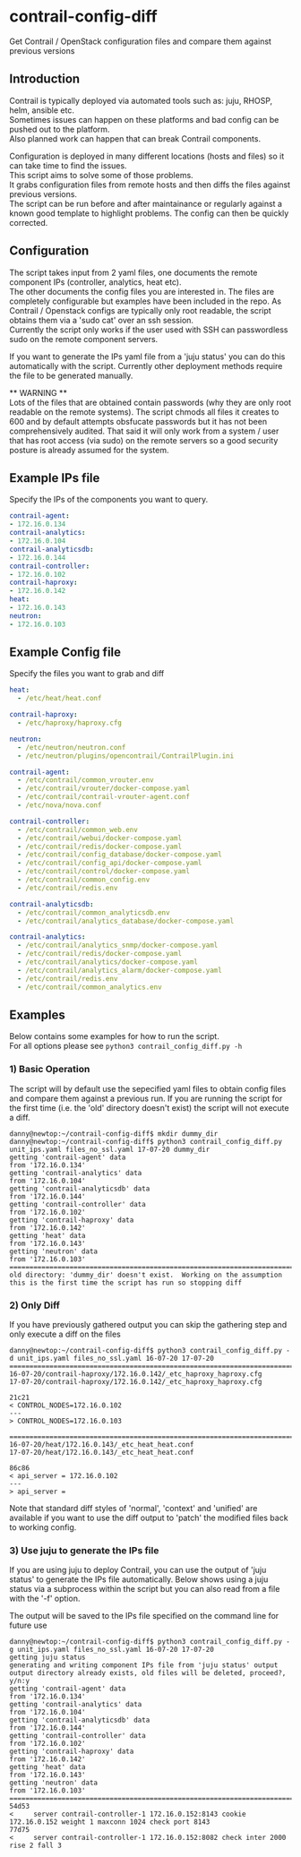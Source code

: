 # contrail-config-diff
Get Contrail / OpenStack configuration files and compare them against previous versions

## Introduction
Contrail is typically deployed via automated tools such as: juju, RHOSP, helm, ansible etc.  
Sometimes issues can happen on these platforms and bad config can be pushed out to the platform.  
Also planned work can happen that can break Contrail components.

Configuration is deployed in many different locations (hosts and files) so it can take time to find the issues.  
This script aims to solve some of those problems.  
It grabs configuration files from remote hosts and then diffs the files against previous versions.  
The script can be run before and after maintainance or regularly against a known good template to highlight problems.
The config can then be quickly corrected.

## Configuration
The script takes input from 2 yaml files, one documents the remote component IPs (controller, analytics, heat etc).  
The other documents the config files you are interested in.
The files are completely configurable but examples have been included in the repo.
As Contrail / Openstack configs are typically only root readable, the script obtains them via a 'sudo cat' over an ssh session.  
Currently the script only works if the user used with SSH can passwordless sudo on the remote component servers.

If you want to generate the IPs yaml file from a 'juju status' you can do this automatically with the script.
Currently other deployment methods require the file to be generated manually.

** WARNING **   
Lots of the files that are obtained contain passwords (why they are only root readable on the remote systems).
The script chmods all files it creates to 600 and by default attempts obsfucate passwords but it has not been comprehensively audited.
That said it will only work from a system / user that has root access (via sudo) on the remote servers so a good security posture is already assumed for the system.

##  Example IPs file
Specify the IPs of the components you want to query.  

```yaml
contrail-agent:
- 172.16.0.134
contrail-analytics:
- 172.16.0.104
contrail-analyticsdb:
- 172.16.0.144
contrail-controller:
- 172.16.0.102
contrail-haproxy:
- 172.16.0.142
heat:
- 172.16.0.143
neutron:
- 172.16.0.103
```

## Example Config file
Specify the files you want to grab and diff
```yaml
heat:
  - /etc/heat/heat.conf

contrail-haproxy:
  - /etc/haproxy/haproxy.cfg

neutron:
  - /etc/neutron/neutron.conf
  - /etc/neutron/plugins/opencontrail/ContrailPlugin.ini

contrail-agent:
  - /etc/contrail/common_vrouter.env
  - /etc/contrail/vrouter/docker-compose.yaml
  - /etc/contrail/contrail-vrouter-agent.conf
  - /etc/nova/nova.conf

contrail-controller:
  - /etc/contrail/common_web.env
  - /etc/contrail/webui/docker-compose.yaml
  - /etc/contrail/redis/docker-compose.yaml
  - /etc/contrail/config_database/docker-compose.yaml
  - /etc/contrail/config_api/docker-compose.yaml
  - /etc/contrail/control/docker-compose.yaml
  - /etc/contrail/common_config.env
  - /etc/contrail/redis.env

contrail-analyticsdb:
  - /etc/contrail/common_analyticsdb.env
  - /etc/contrail/analytics_database/docker-compose.yaml

contrail-analytics:
  - /etc/contrail/analytics_snmp/docker-compose.yaml
  - /etc/contrail/redis/docker-compose.yaml
  - /etc/contrail/analytics/docker-compose.yaml
  - /etc/contrail/analytics_alarm/docker-compose.yaml
  - /etc/contrail/redis.env
  - /etc/contrail/common_analytics.env
```

## Examples
Below contains some examples for how to run the script.  
For all options please see ```python3 contrail_config_diff.py -h```

### 1) Basic Operation
The script will by default use the sepecified yaml files to obtain config files and compare them against a previous run.
If you are running the script for the first time (i.e. the 'old' directory doesn't exist) the script will not execute a diff.
```
danny@newtop:~/contrail-config-diff$ mkdir dummy_dir
danny@newtop:~/contrail-config-diff$ python3 contrail_config_diff.py unit_ips.yaml files_no_ssl.yaml 17-07-20 dummy_dir
getting 'contrail-agent' data
from '172.16.0.134'
getting 'contrail-analytics' data
from '172.16.0.104'
getting 'contrail-analyticsdb' data
from '172.16.0.144'
getting 'contrail-controller' data
from '172.16.0.102'
getting 'contrail-haproxy' data
from '172.16.0.142'
getting 'heat' data
from '172.16.0.143'
getting 'neutron' data
from '172.16.0.103'
====================================================================================================
old directory: 'dummy_dir' doesn't exist.  Working on the assumption this is the first time the script has run so stopping diff
```

### 2) Only Diff
If you have previously gathered output you can skip the gathering step and only execute a diff on the files

```shell
danny@newtop:~/contrail-config-diff$ python3 contrail_config_diff.py -d unit_ips.yaml files_no_ssl.yaml 16-07-20 17-07-20
====================================================================================================
16-07-20/contrail-haproxy/172.16.0.142/_etc_haproxy_haproxy.cfg
17-07-20/contrail-haproxy/172.16.0.142/_etc_haproxy_haproxy.cfg

21c21
< CONTROL_NODES=172.16.0.102
---
> CONTROL_NODES=172.16.0.103

====================================================================================================
16-07-20/heat/172.16.0.143/_etc_heat_heat.conf
17-07-20/heat/172.16.0.143/_etc_heat_heat.conf

86c86
< api_server = 172.16.0.102
---
> api_server =  
```

Note that standard diff styles of 'normal', 'context' and 'unified' are available if you want to use the diff output to 'patch' the modified files back to working config.

### 3) Use juju to generate the IPs file
If you are using juju to deploy Contrail, you can use the output of 'juju status' to generate the IPs file automatically.
Below shows using a juju status via a subprocess within the script but you can also read from a file with the '-f' option.

The output will be saved to the IPs file specified on the command line for future use
```
danny@newtop:~/contrail-config-diff$ python3 contrail_config_diff.py -g unit_ips.yaml files_no_ssl.yaml 16-07-20 17-07-20
getting juju status
generating and writing component IPs file from 'juju status' output
output directory already exists, old files will be deleted, proceed?, y/n:y
getting 'contrail-agent' data
from '172.16.0.134'
getting 'contrail-analytics' data
from '172.16.0.104'
getting 'contrail-analyticsdb' data
from '172.16.0.144'
getting 'contrail-controller' data
from '172.16.0.102'
getting 'contrail-haproxy' data
from '172.16.0.142'
getting 'heat' data
from '172.16.0.143'
getting 'neutron' data
from '172.16.0.103'
====================================================================================================
54d53
<     server contrail-controller-1 172.16.0.152:8143 cookie 172.16.0.152 weight 1 maxconn 1024 check port 8143
77d75
<     server contrail-controller-1 172.16.0.152:8082 check inter 2000 rise 2 fall 3
```
